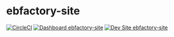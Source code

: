 # ebfactory-site

[![CircleCI](https://circleci.com/gh/martinezbohorquez/ebfactory-site.svg?style=shield)](https://circleci.com/gh/martinezbohorquez/ebfactory-site)
[![Dashboard ebfactory-site](https://img.shields.io/badge/dashboard-ebfactory_site-yellow.svg)](https://dashboard.pantheon.io/sites/99fd66a2-dae9-4525-b2e9-b28281d4b04a#dev/code)
[![Dev Site ebfactory-site](https://img.shields.io/badge/site-ebfactory_site-blue.svg)](http://dev-ebfactory-site.pantheonsite.io/)